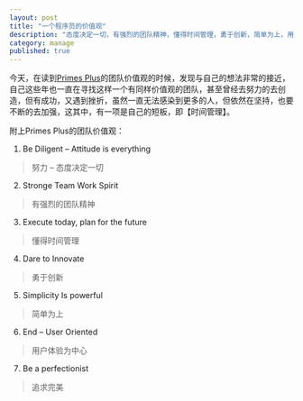 ```yaml
---
layout: post
title: "一个程序员的价值观"
description: "态度决定一切，有强烈的团队精神，懂得时间管理，勇于创新，简单为上，用户体验为中心，追求完美"
category: manage
published: true
---
```


今天，在读到[Primes Plus](http://www.primesplus.com/zh/)的团队价值观的时候，发现与自己的想法非常的接近，自己这些年也一直在寻找这样一个有同样价值观的团队，甚至曾经去努力的去创造，但有成功，又遇到挫折，虽然一直无法感染到更多的人，但依然在坚持，也要不断的去加强，这其中，有一项是自己的短板，即【时间管理】。

附上Primes Plus的团队价值观：


1. Be Diligent – Attitude is everything
>努力 – 态度决定一切

2. Stronge Team Work Spirit
>有强烈的团队精神

3. Execute today, plan for the future
>懂得时间管理

4. Dare to Innovate
>勇于创新

5. Simplicity Is powerful
>简单为上

6. End – User Oriented
>用户体验为中心

7. Be a perfectionist
>追求完美